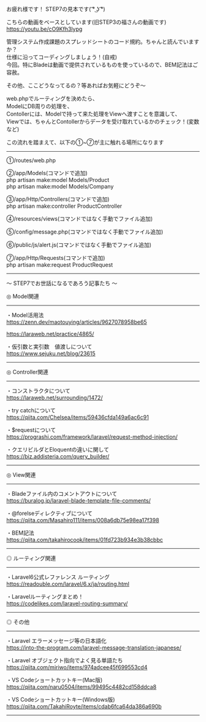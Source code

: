  お疲れ様です！
 STEP7の見本です( ͡° ͜ʖ ͡°)

 
 こちらの動画をベースとしています(旧STEP3の福さんの動画です)
 https://youtu.be/cO9Kfh3lypg


 管理システム作成課題のスプレッドシートのコード規約。ちゃんと読んでいますか？  
 仕様に沿ってコーディングしましょう！(自戒)  
 今回。特にBladeは動画で提供されているものを使っているので、BEM記法はご容赦。  


 その他、ここどうなってるの？等あればお気軽にどうぞ〜  


 web.phpでルーティングを決めたら、  
 ModelにDB周りの処理を、  
 Contollerには、Modelで持って来た処理をViewへ渡すことを意識して、  
 Viewでは、ちゃんとContollerからデータを受け取れているかのチェック！(変数など)  

 この流れを踏まえて、以下の①~⑦が主に触れる場所になります  

 --------------------------------

 ①/routes/web.php

 ②/app/Models(コマンドで追加)  
 php artisan make:model Models/Product  
 php artisan make:model Models/Company

 ③/app/Http/Controllers(コマンドで追加)  
 php artisan make:controller ProductController

 ④/resources/views(コマンドではなく手動でファイル追加)  

 ⑤/config/message.php(コマンドではなく手動でファイル追加)  

 ⑥/public/js/alert.js(コマンドではなく手動でファイル追加)  

 ⑦/app/Http/Requests(コマンドで追加)  
 php artisan make:request ProductRequest

  --------------------------------



 〜 STEP7でお世話になるであろう記事たち 〜

 ◎ Model関連

 --------------------------------
 
 ・Model活用法  
 https://zenn.dev/maotouying/articles/9627078958be65

 https://laraweb.net/practice/4865/

 ・仮引数と実引数　値渡しについて  
 https://www.sejuku.net/blog/23615


 --------------------------------



 ◎ Controller関連

 --------------------------------

 ・コンストラクタについて  
 https://laraweb.net/surrounding/1472/

 ・try catchについて  
 https://qiita.com/Chelsea/items/59436cfda149a6ac6c91

 ・$requestについて  
 https://prograshi.com/framework/laravel/request-method-injection/

 ・クエリビルダとEloquentの違いに関して
 https://biz.addisteria.com/query_builder/

 --------------------------------


 ◎ View関連

 --------------------------------

 ・Bladeファイル内のコメントアウトについて  
 https://buralog.jp/laravel-blade-template-file-comments/

 ・@forelseディレクティブについて  
 https://qiita.com/Masahiro111/items/008a6db75e98ea17f398

 ・BEM記法  
 https://qiita.com/takahirocook/items/01fd723b934e3b38cbbc

 --------------------------------


 ◎ ルーティング関連

 --------------------------------

 ・Laravel6公式レファレンス ルーティング  
 https://readouble.com/laravel/6.x/ja/routing.html

 ・Laravelルーティングまとめ！  
 https://codelikes.com/laravel-routing-summary/


 --------------------------------


 ◎ その他

 --------------------------------

 ・Laravel エラーメッセージ等の日本語化  
 https://into-the-program.com/laravel-message-translation-japanese/

 ・Laravel オブジェクト指向でよく見る単語たち  
 https://qiita.com/miriwo/items/974adcee45f699553cd4

 ・VS Codeショートカットキー(Mac版)  
 https://qiita.com/naru0504/items/99495c4482cd158ddca8

 ・VS Codeショートカットキー(Windows版)  
 https://qiita.com/TakahiRoyte/items/cdab6fca64da386a690b

 --------------------------------